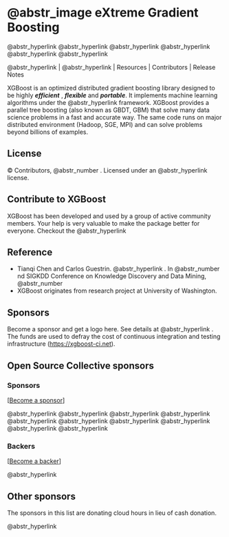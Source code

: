 #  @abstr_image eXtreme Gradient Boosting

@abstr_hyperlink @abstr_hyperlink @abstr_hyperlink @abstr_hyperlink @abstr_hyperlink @abstr_hyperlink 

@abstr_hyperlink | @abstr_hyperlink | Resources | Contributors | Release Notes

XGBoost is an optimized distributed gradient boosting library designed to be highly **_efficient_** , **_flexible_** and **_portable_**. It implements machine learning algorithms under the @abstr_hyperlink framework. XGBoost provides a parallel tree boosting (also known as GBDT, GBM) that solve many data science problems in a fast and accurate way. The same code runs on major distributed environment (Hadoop, SGE, MPI) and can solve problems beyond billions of examples.

## License

© Contributors, @abstr_number . Licensed under an @abstr_hyperlink license.

## Contribute to XGBoost

XGBoost has been developed and used by a group of active community members. Your help is very valuable to make the package better for everyone. Checkout the @abstr_hyperlink 

## Reference

  * Tianqi Chen and Carlos Guestrin. @abstr_hyperlink . In @abstr_number nd SIGKDD Conference on Knowledge Discovery and Data Mining, @abstr_number 
  * XGBoost originates from research project at University of Washington.



## Sponsors

Become a sponsor and get a logo here. See details at @abstr_hyperlink . The funds are used to defray the cost of continuous integration and testing infrastructure (https://xgboost-ci.net).

## Open Source Collective sponsors

### Sponsors

[[Become a sponsor](https://opencollective.com/xgboost#sponsor)]

@abstr_hyperlink @abstr_hyperlink @abstr_hyperlink @abstr_hyperlink @abstr_hyperlink @abstr_hyperlink @abstr_hyperlink @abstr_hyperlink @abstr_hyperlink @abstr_hyperlink 

### Backers

[[Become a backer](https://opencollective.com/xgboost#backer)]

@abstr_hyperlink 

## Other sponsors

The sponsors in this list are donating cloud hours in lieu of cash donation.

@abstr_hyperlink 
